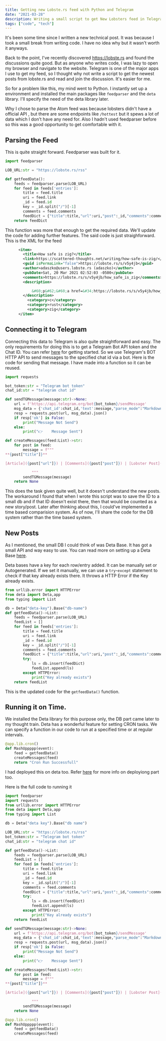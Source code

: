 ```yaml
---
title: Getting new Lobste.rs feed with Python and Telegram
date: "2021-03-28"
description: Writing a small script to get New Lobsters feed in Telegram with Python and Cron Jobs
tags: ["code", "tech"]
---
```


It's been some time since I written a new technical post. It was because I took a small break from writing code. I have no idea why but it wasn't worth it anyways.

Back to the point, I've recently discovered https://lobste.rs and found the discussions quite good. But as anyone who writes code, I was lazy to open my browser and navigate to the website. Telegram is one of the major apps I use to get my feed, so I thought why not write a script to get the newest posts from lobste.rs and read and join the discussion. It's easier for me.

So for a problem like this, my mind went to Python. I instantly set up a environment and installed the main packages like `feedparser` and the `deta` library. I'll specify the need of the deta library later.

Why I chose to parse the Atom feed was because lobsters didn't have a official API , but there are some endpoints like `/hottest` but it spews a lot of data which I don't have any need for. Also I hadn't used feedparser before so this was a good opportunity to get comfortable with it.

## Parsing the Feed

This is quite straight forward. Feedparser was built for it.

```py
import feedparser

LOB_URL:str = "https://lobste.rs/rss"

def getfeedData():
    feeds = feedparser.parse(LOB_URL)
    for feed in feeds['entries']:
        title = feed.title
        uri = feed.link
        _id = feed.id
        key = _id.split("/")[-1]
        comments = feed.comments
        feedDict = {"title":title,"url":uri,"post":_id,"comments":comments,"key":key}
    return feedDict

```

This function was more that enough to get the required data. We'll update the code for adding further features. The said code is just straighforward. This is the XML for the feed

```xml
      <item>
        <title>How safe is zig?</title>
        <link>https://scattered-thoughts.net/writing/how-safe-is-zig/</link>
        <guid isPermaLink="false">https://lobste.rs/s/v5y4jb</guid>
        <author>adaszko@users.lobste.rs (adaszko)</author>
        <pubDate>Sat, 20 Mar 2021 02:52:03 -0500</pubDate>
        <comments>https://lobste.rs/s/v5y4jb/how_safe_is_zig</comments>
        <description>

            &#60;p&#62;&#60;a href=&#34;https://lobste.rs/s/v5y4jb/how_safe_is_zig&#34;&#62;Comments&#60;/a&#62;&#60;/p&#62;
        </description>
          <category>c</category>
          <category>rust</category>
          <category>zig</category>
      </item>
```

## Connecting it to Telegram

Connecting this data to Telegram is also quite straightforward and easy. The only requirements for doing this is to get a Telegram Bot API token and the Chat ID. You can refer [here](/blog/telegram-bot-gh-actions/) for getting started. So we use Telegram's BOT HTTP API to send messages to the specified chat id via a bot. Here is the code for sending that message. I have made into a function so it can be reused.

```py
import requests

bot_token:str = "Telegram bot token"
chat_id:str = "telegram chat id"

def sendTGMessage(message:str)->None:
    url = f'https://api.telegram.org/bot{bot_token}/sendMessage'
    msg_data = {'chat_id':chat_id,'text':message,"parse_mode":"Markdown"}
    resp = requests.post(url, msg_data).json()
    if resp['ok'] is False:
        print("Message Not Send")
    else:
        print("👉    Message Sent")

def createMessages(feed:List)->str:
    for post in feed:
        message = f"""
**{post["title"]}**

[Article]({post["url"]}) | [Comments]({post["post"]}) | [Lobster Post]({post['comments']})

            """
        sendTGMessage(message)
    return None
```

This does the task given quite well, but it doesn't understand the new posts. The workaround I found that when I wrote this script was to save the ID to a small db and if that ID doesn't exist there, then that would be counted as a new story/post. Later after thinking about this, I could've implemented a time based comparision system. As of now, I'll share the code for the DB system rather than the time based system.

## New Posts

As I mentioned, the small DB I could think of was Deta Base. It has got a small API and way easy to use. You can read more on setting up a Deta Base [here](/fastapi_deta/).

Deta bases have a key for each row/entry added. It can be manually set or Autogenerated. If we set it manually, we can use a `try`-`except` statement to check if that key already exists there. It throws a HTTP Error if the Key already exists.

```py
from urllib.error import HTTPError
from deta import Deta,app
from typing import List

db = Deta("deta-key").Base("db-name")
def getfeedData()->List:
    feeds = feedparser.parse(LOB_URL)
    feedList = []
    for feed in feeds['entries']:
        title = feed.title
        uri = feed.link
        _id = feed.id
        key = _id.split("/")[-1]
        comments = feed.comments
        feedDict = {"title":title,"url":uri,"post":_id,"comments":comments,"key":key}
        try:
            ls = db.insert(feedDict)
            feedList.append(ls)
        except HTTPError:
            print("Key already exists")
    return feedList
```

This is the updated code for the `getfeedData()` function.

## Running it on Time.

We installed the Deta library for this purpose only, the DB part came later to my thought train. Deta has a wonderful feature for setting CRON tasks. We can specify a function in our code to run at a specified time or at regular intervals.

```py
@app.lib.cron()
def MashUppppp(event):
    feed = getfeedData()
    createMessages(feed)
    return "Cron Run Successfull"
```

I had deployed this on deta too. Refer [here](/blog/fastapi_deta/) for more info on deployiong part too.

Here is the full code to running it

```py
import feedparser
import requests
from urllib.error import HTTPError
from deta import Deta,app
from typing import List

db = Deta("deta key").Base("db name")

LOB_URL:str = "https://lobste.rs/rss"
bot_token:str = "Telegram bot token"
chat_id:str = "telegram chat id"

def getfeedData()->List:
    feeds = feedparser.parse(LOB_URL)
    feedList = []
    for feed in feeds['entries']:
        title = feed.title
        uri = feed.link
        _id = feed.id
        key = _id.split("/")[-1]
        comments = feed.comments
        feedDict = {"title":title,"url":uri,"post":_id,"comments":comments,"key":key}
        try:
            ls = db.insert(feedDict)
            feedList.append(ls)
        except HTTPError:
            print("Key already exists")
    return feedList

def sendTGMessage(message:str)->None:
    url = f'https://api.telegram.org/bot{bot_token}/sendMessage'
    msg_data = {'chat_id':chat_id,'text':message,"parse_mode":"Markdown"}
    resp = requests.post(url, msg_data).json()
    if resp['ok'] is False:
        print("Message Not Send")
    else:
        print("👉    Message Sent")

def createMessages(feed:List)->str:
    for post in feed:
        message = f"""
**{post["title"]}**

[Article]({post["url"]}) | [Comments]({post["post"]}) | [Lobster Post]({post['comments']})

            """
        sendTGMessage(message)
    return None

@app.lib.cron()
def MashUppppp(event):
    feed = getfeedData()
    createMessages(feed)
```
